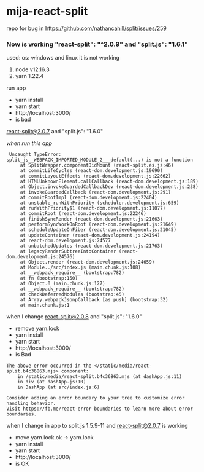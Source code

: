 # mija-react-split
repo for bug in https://github.com/nathancahill/split/issues/259

### Now is working     "react-split": "^2.0.9" and "split.js": "1.6.1"

used:
os: windows and linux it is not working 
 1. node v12.16.3 
 2. yarn 1.22.4 

run app
 - yarn install
 - yarn start
 - http://localhost:3000/   
 - is bad 
 
 react-split@2.0.7 and "split.js": "1.6.0"
 
 _when run this app_ 
```
 Uncaught TypeError: split_js__WEBPACK_IMPORTED_MODULE_2___default(...) is not a function
     at SplitWrapper.componentDidMount (react-split.es.js:46)
     at commitLifeCycles (react-dom.development.js:19690)
     at commitLayoutEffects (react-dom.development.js:22662)
     at HTMLUnknownElement.callCallback (react-dom.development.js:189)
     at Object.invokeGuardedCallbackDev (react-dom.development.js:238)
     at invokeGuardedCallback (react-dom.development.js:291)
     at commitRootImpl (react-dom.development.js:22404)
     at unstable_runWithPriority (scheduler.development.js:659)
     at runWithPriority$1 (react-dom.development.js:11077)
     at commitRoot (react-dom.development.js:22246)
     at finishSyncRender (react-dom.development.js:21663)
     at performSyncWorkOnRoot (react-dom.development.js:21649)
     at scheduleUpdateOnFiber (react-dom.development.js:21045)
     at updateContainer (react-dom.development.js:24194)
     at react-dom.development.js:24577
     at unbatchedUpdates (react-dom.development.js:21763)
     at legacyRenderSubtreeIntoContainer (react-dom.development.js:24576)
     at Object.render (react-dom.development.js:24659)
     at Module../src/index.js (main.chunk.js:108)
     at __webpack_require__ (bootstrap:782)
     at fn (bootstrap:150)
     at Object.0 (main.chunk.js:127)
     at __webpack_require__ (bootstrap:782)
     at checkDeferredModules (bootstrap:45)
     at Array.webpackJsonpCallback [as push] (bootstrap:32)
     at main.chunk.js:1
```
when I change react-split@2.0.8 and "split.js": "1.6.0"
- remove yarn.lock
- yarn install 
- yarn start  
- http://localhost:3000/
- is Bad
```
The above error occurred in the </static/media/react-split.b4c36863.mjs> component:
    in /static/media/react-split.b4c36863.mjs (at dashApp.js:11)
    in div (at dashApp.js:10)
    in DashApp (at src/index.js:6)

Consider adding an error boundary to your tree to customize error handling behavior.
Visit https://fb.me/react-error-boundaries to learn more about error boundaries.
```
when I change in app to split.js 1.5.9-11 and react-split@2.0.7 is working 
- move yarn.lock.ok -> yarn.lock
- yarn install 
- yarn start  
- http://localhost:3000/
- is OK  
